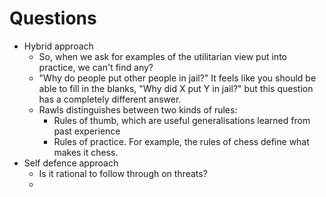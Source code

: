 # Questions
- Hybrid approach
	- So, when we ask for examples of the utilitarian view put into practice, we can't find any?
	- "Why do people put other people in jail?" It feels like you should be able to fill in the blanks, "Why did X put Y in jail?" but this question has a completely different answer.
	- Rawls distinguishes between two kinds of rules:
		- Rules of thumb, which are useful generalisations learned from past experience
		- Rules of practice. For example, the rules of chess define what makes it chess.
- Self defence approach
	- Is it rational to follow through on threats?
	- 